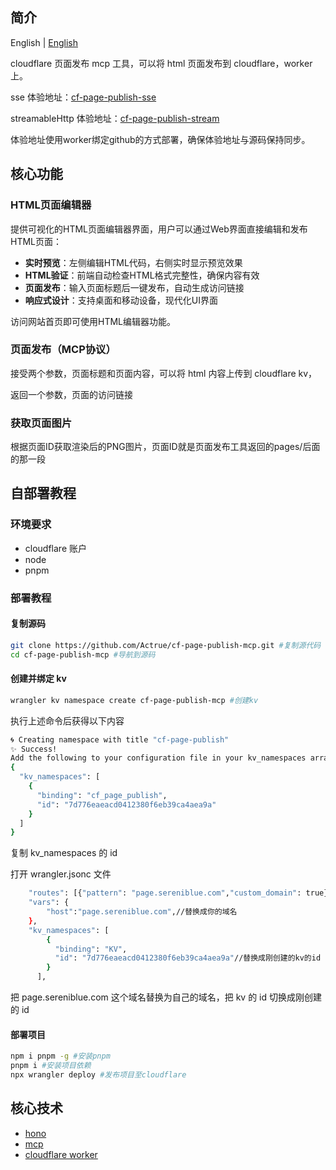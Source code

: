 ## 简介

English | [English](README_en.md)

cloudflare 页面发布 mcp 工具，可以将 html 页面发布到 cloudflare，worker 上。

sse 体验地址：[cf-page-publish-sse](https://page.sereniblue.com/sse)

streamableHttp 体验地址：[cf-page-publish-stream](https://page.sereniblue.com/mcp)

体验地址使用worker绑定github的方式部署，确保体验地址与源码保持同步。

## 核心功能

### HTML页面编辑器

提供可视化的HTML页面编辑器界面，用户可以通过Web界面直接编辑和发布HTML页面：

- **实时预览**：左侧编辑HTML代码，右侧实时显示预览效果
- **HTML验证**：前端自动检查HTML格式完整性，确保内容有效
- **页面发布**：输入页面标题后一键发布，自动生成访问链接
- **响应式设计**：支持桌面和移动设备，现代化UI界面

访问网站首页即可使用HTML编辑器功能。

### 页面发布（MCP协议）

接受两个参数，页面标题和页面内容，可以将 html 内容上传到 cloudflare kv，

返回一个参数，页面的访问链接

### 获取页面图片

根据页面ID获取渲染后的PNG图片，页面ID就是页面发布工具返回的pages/后面的那一段

## 自部署教程

### 环境要求

- cloudflare 账户
- node
- pnpm

### 部署教程

#### 复制源码

```bash
git clone https://github.com/Actrue/cf-page-publish-mcp.git #复制源代码
cd cf-page-publish-mcp #导航到源码
```

#### 创建并绑定 kv

```bash
wrangler kv namespace create cf-page-publish-mcp #创建kv
```

执行上述命令后获得以下内容

```bash
🌀 Creating namespace with title "cf-page-publish"
✨ Success!
Add the following to your configuration file in your kv_namespaces array:
{
  "kv_namespaces": [
    {
      "binding": "cf_page_publish",
      "id": "7d776eaeacd0412380f6eb39ca4aea9a"
    }
  ]
}
```

复制 kv_namespaces 的 id

打开 wrangler.jsonc 文件

```bash
	"routes": [{"pattern": "page.sereniblue.com","custom_domain": true}],//替换成你的域名
	"vars": {
		"host":"page.sereniblue.com",//替换成你的域名
	},
	"kv_namespaces": [
		{
		  "binding": "KV",
		  "id": "7d776eaeacd0412380f6eb39ca4aea9a"//替换成刚创建的kv的id
		}
	  ],
```

把 page.sereniblue.com 这个域名替换为自己的域名，把 kv 的 id 切换成刚创建的 id

#### 部署项目

```bash
npm i pnpm -g #安装pnpm
pnpm i #安装项目依赖
npx wrangler deploy #发布项目至cloudflare
```

## 核心技术

- [hono](https://hono.dev/)
- [mcp](https://modelcontextprotocol.io/introduction)
- [cloudflare worker](https://workers.cloudflare.com/)